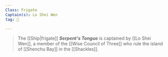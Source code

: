 ```yaml
---
Class: Frigate
Captain(s): Lo Shei Wen
tag: 🚢

---
```


> The [[Ship|frigate]] ***Serpent's Tongue*** is captained by [[Lo Shei Wen]], a member of the [[Wise Council of Three]] who rule the island of [[Shenchu Bay]] in the [[Shackles]].







